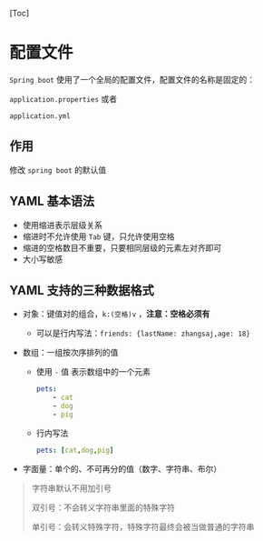 [Toc]

# 配置文件

`Spring boot` 使用了一个全局的配置文件，配置文件的名称是固定的：

`application.properties` 或者

`application.yml`

## 作用

修改 `spring boot` 的默认值

## YAML 基本语法

* 使用缩进表示层级关系
* 缩进时不允许使用 `Tab` 键，只允许使用空格
* 缩进的空格数目不重要，只要相同层级的元素左对齐即可
* 大小写敏感

## YAML 支持的三种数据格式

* 对象：键值对的组合，`k:(空格)v` ，**注意：空格必须有**

  * 可以是行内写法：`friends: {lastName: zhangsaj,age: 18}`

* 数组：一组按次序排列的值

  * 使用 `-` 值 表示数组中的一个元素

    ```yaml
    pets:
    	- cat
    	- dog
    	- pig
    ```

  * 行内写法

    ```yaml
    pets: [cat,dog,pig]
    ```

    

* 字面量：单个的、不可再分的值（数字、字符串、布尔）

> 字符串默认不用加引号
>
> 双引号：不会转义字符串里面的特殊字符
>
> 单引号：会转义特殊字符，特殊字符最终会被当做普通的字符串


